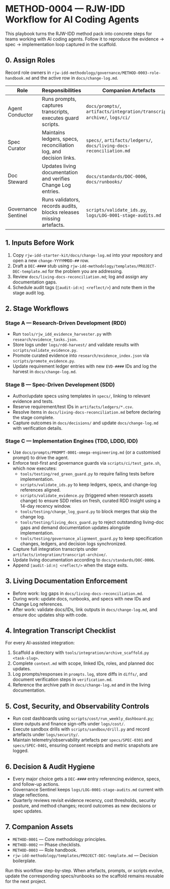 # METHOD-0004 — RJW-IDD Workflow for AI Coding Agents

This playbook turns the RJW-IDD method pack into concrete steps for teams working with AI coding agents. Follow it to reproduce the evidence → spec → implementation loop captured in the scaffold.

## 0. Assign Roles
Record role owners in `rjw-idd-methodology/governance/METHOD-0003-role-handbook.md` and the active row in `docs/change-log.md`.

| Role | Responsibilities | Companion Artefacts |
|------|------------------|---------------------|
| Agent Conductor | Runs prompts, captures transcripts, executes guard scripts. | `docs/prompts/`, `artifacts/integration/transcript-archive/`, `logs/ci/` |
| Spec Curator | Maintains ledgers, specs, reconciliation log, and decision links. | `specs/`, `artifacts/ledgers/`, `docs/living-docs-reconciliation.md` |
| Doc Steward | Updates living documentation and verifies Change Log entries. | `docs/standards/DOC-0006`, `docs/runbooks/` |
| Governance Sentinel | Runs validators, records audits, blocks releases missing artefacts. | `scripts/validate_ids.py`, `logs/LOG-0001-stage-audits.md` |

## 1. Inputs Before Work
1. Copy `rjw-idd-starter-kit/docs/change-log.md` into your repository and open a new `change-YYYYMMDD-##` row.
2. Draft a `DEC-####` stub using `rjw-idd-methodology/templates/PROJECT-DEC-template.md` for the problem you are addressing.
3. Review `docs/living-docs-reconciliation.md`; log and assign any documentation gaps.
4. Schedule audit tags (`⟦audit-id:n⟧ <reflect/>`) and note them in the stage audit log.

## 2. Stage Workflows
### Stage A — Research-Driven Development (RDD)
- Run `tools/rjw_idd_evidence_harvester.py` with `research/evidence_tasks.json`.
- Store logs under `logs/rdd-harvest/` and validate results with `scripts/validate_evidence.py`.
- Promote curated evidence into `research/evidence_index.json` via `scripts/promote_evidence.py`.
- Update requirement ledger entries with new `EVD-####` IDs and log the harvest in `docs/change-log.md`.

### Stage B — Spec-Driven Development (SDD)
- Author/update specs using templates in `specs/`, linking to relevant evidence and tests.
- Reserve requirement/test IDs in `artifacts/ledgers/*.csv`.
- Resolve items in `docs/living-docs-reconciliation.md` before declaring the stage complete.
- Capture outcomes in `docs/decisions/` and update `docs/change-log.md` with verification details.

### Stage C — Implementation Engines (TDD, LDDD, IDD)
- Use `docs/prompts/PROMPT-0001-omega-engineering.md` (or a customised prompt) to drive the agent.
- Enforce test-first and governance guards via `scripts/ci/test_gate.sh`, which now executes:
  - `tools/testing/red_green_guard.py` to require failing tests before implementation.
  - `scripts/validate_ids.py` to keep ledgers, specs, and change-log references aligned.
  - `scripts/validate_evidence.py` (triggered when research assets change) to ensure SDD relies on fresh, curated RDD insight using a 14-day recency window.
  - `tools/testing/change_log_guard.py` to block merges that skip the change log.
  - `tools/testing/living_docs_guard.py` to reject outstanding living-doc gaps and demand documentation updates alongside implementation.
  - `tools/testing/governance_alignment_guard.py` to keep specification changes, ledgers, and decision logs synchronized.
- Capture full integration transcripts under `artifacts/integration/transcript-archive/`.
- Update living documentation according to `docs/standards/DOC-0006`.
- Append `⟦audit-id:n⟧ <reflect/>` when the stage exits.

## 3. Living Documentation Enforcement
- Before work: log gaps in `docs/living-docs-reconciliation.md`.
- During work: update docs, runbooks, and specs with new IDs and Change Log references.
- After work: validate docs/IDs, link outputs in `docs/change-log.md`, and ensure doc updates ship with code.

## 4. Integration Transcript Checklist
For every AI-assisted integration:
1. Scaffold a directory with `tools/integration/archive_scaffold.py <task-slug>`.
2. Complete `context.md` with scope, linked IDs, roles, and planned doc updates.
3. Log prompts/responses in `prompts.log`, store diffs in `diffs/`, and document verification steps in `verification.md`.
4. Reference the archive path in `docs/change-log.md` and in the living documentation.

## 5. Cost, Security, and Observability Controls
- Run cost dashboards using `scripts/cost/run_weekly_dashboard.py`; store outputs and finance sign-offs under `logs/cost/`.
- Execute sandbox drills with `scripts/sandbox/drill.py` and record artefacts under `logs/security/`.
- Maintain telemetry/observability artefacts per `specs/SPEC-0301` and `specs/SPEC-0401`, ensuring consent receipts and metric snapshots are logged.

## 6. Decision & Audit Hygiene
- Every major choice gets a `DEC-####` entry referencing evidence, specs, and follow-up actions.
- Governance Sentinel keeps `logs/LOG-0001-stage-audits.md` current with stage reflections.
- Quarterly reviews revisit evidence recency, cost thresholds, security posture, and method changes; record outcomes as new decisions or spec updates.

## 7. Companion Assets
- `METHOD-0001` — Core methodology principles.
- `METHOD-0002` — Phase checklists.
- `METHOD-0003` — Role handbook.
- `rjw-idd-methodology/templates/PROJECT-DEC-template.md` — Decision boilerplate.

Run this workflow step-by-step. When artefacts, prompts, or scripts evolve, update the corresponding specs/runbooks so the scaffold remains reusable for the next project.
